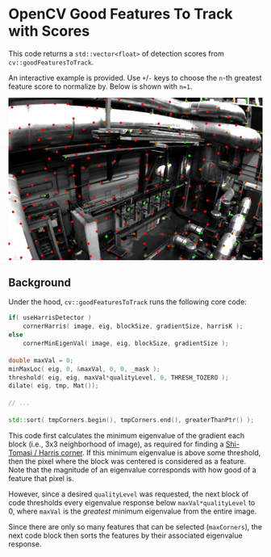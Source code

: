 OpenCV Good Features To Track with Scores
=========================================

This code returns a `std::vector<float>` of detection scores from `cv::goodFeaturesToTrack`.

An interactive example is provided. Use `+`/`-` keys to choose the `n`-th greatest feature score to normalize by. Below is shown with `n=1`.

<p align="center">
	<img src=".github/detections_n1.png" />
</p>

## Background

Under the hood, `cv::goodFeaturesToTrack` runs the following core code:

```c++
if( useHarrisDetector )
    cornerHarris( image, eig, blockSize, gradientSize, harrisK );
else
    cornerMinEigenVal( image, eig, blockSize, gradientSize );

double maxVal = 0;
minMaxLoc( eig, 0, &maxVal, 0, 0, _mask );
threshold( eig, eig, maxVal*qualityLevel, 0, THRESH_TOZERO );
dilate( eig, tmp, Mat());

// ...

std::sort( tmpCorners.begin(), tmpCorners.end(), greaterThanPtr() );
```

This code first calculates the minimum eigenvalue of the gradient each block (i.e., 3x3 neighborhood of image), as required for finding a [Shi-Tomasi / Harris corner](https://docs.opencv.org/3.0-beta/doc/py_tutorials/py_feature2d/py_shi_tomasi/py_shi_tomasi.html). If this minimum eigenvalue is above some threshold, then the pixel where the block was centered is considered as a feature. Note that the magnitude of an eigenvalue corresponds with how good of a feature that pixel is.

However, since a desired `qualityLevel` was requested, the next block of code thresholds every eigenvalue response below `maxVal*qualityLevel` to 0, where `maxVal` is the *greatest* minimum eigenvalue from the entire image.

Since there are only so many features that can be selected (`maxCorners`), the next code block then sorts the features by their associated eigenvalue response.
